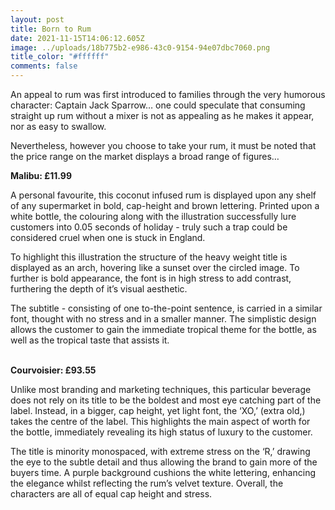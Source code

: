 ```yaml
---
layout: post
title: Born to Rum
date: 2021-11-15T14:06:12.605Z
image: ../uploads/18b775b2-e986-43c0-9154-94e07dbc7060.png
title_color: "#ffffff"
comments: false
---
```

An appeal to rum was first introduced to families through the very humorous character: Captain Jack Sparrow… one could speculate that consuming straight up rum without a mixer is not as appealing as he makes it appear, nor as easy to swallow. 

Nevertheless, however you choose to take your rum, it must be noted that the price range on the market displays a broad range of figures…



**Malibu: £11.99**

A personal favourite, this coconut infused rum is displayed upon any shelf of any supermarket in bold, cap-height and brown lettering. Printed upon a white bottle, the colouring along with the illustration successfully lure customers into 0.05 seconds of holiday - truly such a trap could be considered cruel when one is stuck in England.

To highlight this illustration the structure of the heavy weight title is displayed as an arch, hovering like a sunset over the circled image. To further is bold appearance, the font is in high stress to add contrast, furthering the depth of it’s visual aesthetic.

The subtitle - consisting of one to-the-point sentence, is carried in a similar font, thought with no stress and in a smaller manner. The simplistic design allows the customer to gain the immediate tropical theme for the bottle, as well as the tropical taste that assists it.

\
**Courvoisier: £93.55**

Unlike most branding and marketing techniques, this particular beverage does not rely on its title to be the boldest and most eye catching part of the label. Instead, in a bigger, cap height, yet light font, the ‘XO,’ (extra old,) takes the centre of the label. This highlights the main aspect of worth for the bottle, immediately revealing its high status of luxury to the customer.

The title is minority monospaced, with extreme stress on the ‘R,’ drawing the eye to the subtle detail and thus allowing the brand to gain more of the buyers time. A purple background cushions the white lettering, enhancing the elegance whilst reflecting the rum’s velvet texture. Overall, the characters are all of equal cap height and stress.